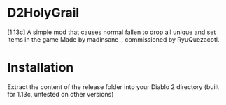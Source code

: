 # D2HolyGrail
[1.13c] A simple mod that causes normal fallen to drop all unique and set items in the game
Made by madinsane_, commissioned by RyuQuezacotl.

# Installation
Extract the content of the release folder into your Diablo 2 directory
(built for 1.13c, untested on other versions)

